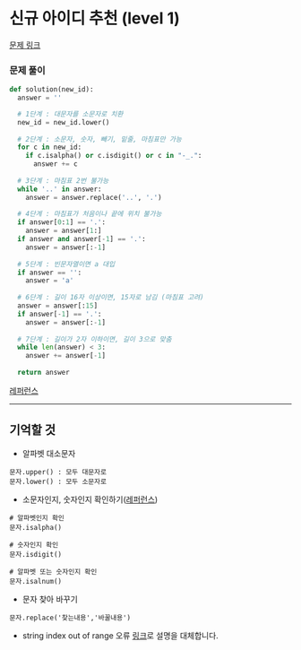 신규 아이디 추천 (level 1)
===
[문제 링크](https://programmers.co.kr/learn/courses/30/lessons/72410)

### 문제 풀이
```python
def solution(new_id):
  answer = ''

  # 1단계 : 대문자를 소문자로 치환
  new_id = new_id.lower()
  
  # 2단계 : 소문자, 숫자, 빼기, 밑줄, 마침표만 가능
  for c in new_id:
    if c.isalpha() or c.isdigit() or c in "-_.":
      answer += c
      
  # 3단계 : 마침표 2번 불가능
  while '..' in answer:
    answer = answer.replace('..', '.')
    
  # 4단계 : 마침표가 처음이나 끝에 위치 불가능
  if answer[0:1] == '.':
    answer = answer[1:]
  if answer and answer[-1] == '.':
    answer = answer[:-1]
    
  # 5단계 : 빈문자열이면 a 대입
  if answer == '':
    answer = 'a'
  
  # 6단계 : 길이 16자 이상이면, 15자로 남김 (마침표 고려)
  answer = answer[:15]
  if answer[-1] == '.':
    answer = answer[:-1]
  
  # 7단계 : 길이가 2자 이하이면, 길이 3으로 맞춤
  while len(answer) < 3:
    answer += answer[-1]
    
  return answer
```
[레퍼런스](https://coding-grandpa.tistory.com/93)

---
## 기억할 것
- 알파벳 대소문자
```
문자.upper() : 모두 대문자로
문자.lower() : 모두 소문자로
```

- 소문자인지, 숫자인지 확인하기([레퍼런스](https://appia.tistory.com/178))
```
# 알파벳인지 확인
문자.isalpha()

# 숫자인지 확인
문자.isdigit()

# 알파벳 또는 숫자인지 확인
문자.isalnum()
```
- 문자 찾아 바꾸기
```
문자.replace('찾는내용','바꿀내용')
```

- string index out of range 오류
[링크](https://velog.io/@vive0508/pythonError1)로 설명을 대체합니다.
